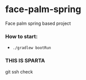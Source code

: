# face-palm-spring
Face palm spring based project

### How to start:

* `./gradlew bootRun`

### THIS IS SPARTA

git ssh check
